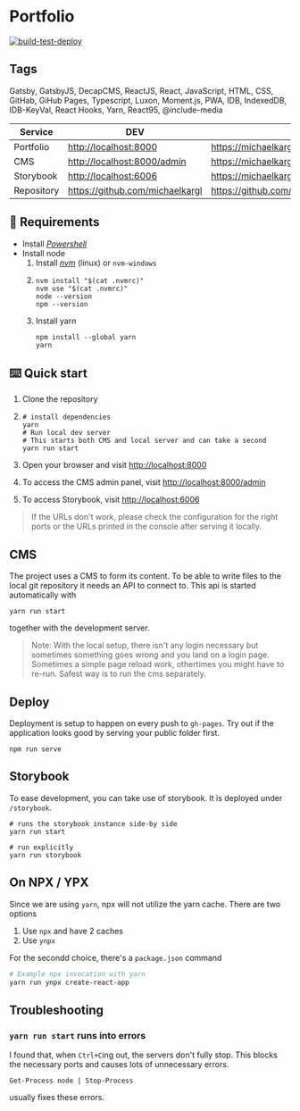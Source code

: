 # Portfolio

[![build-test-deploy](https://github.com/michaelkargl/portfolio/actions/workflows/build-test-deploy.yml/badge.svg)](https://github.com/michaelkargl/portfolio/actions/workflows/build-test-deploy.yml)

## Tags

<!-- Languages, Frameworks, Libraries, Hosting Platforms, CI/CD, IaC, Scripting languages -->

Gatsby, GatsbyJS, DecapCMS, ReactJS, React, JavaScript, HTML, CSS,
GitHab, GiHub Pages, Typescript, Luxon, Moment.js, PWA, IDB,
IndexedDB, IDB-KeyVal, React Hooks, Yarn, React95, @include-media

| Service    | DEV                               | PROD                                                 |
|------------|-----------------------------------|------------------------------------------------------|
| Portfolio  | <http://localhost:8000>           | <https://michaelkargl.github.io/portfolio/>          |
| CMS        | <http://localhost:8000/admin>     | <https://michaelkargl.github.io/portfolio/admin>     |
| Storybook  | <http://localhost:6006>           | <https://michaelkargl.github.io/portfolio/storybook> |
| Repository | <https://github.com/michaelkargl> | <https://github.com/michaelkargl>                    |

## 🍎 Requirements

- Install _[Powershell][pwsh-installation]_
- Install node
    1. Install _[nvm]_ (linux) or `nvm-windows`
    1. ```shell
       nvm install "$(cat .nvmrc)"
       nvm use "$(cat .nvmrc)"
       node --version
       npm --version
       ```
    1. Install yarn
       ```shell
       npm install --global yarn
       yarn
       ```

[pwsh-installation]: https://learn.microsoft.com/de-de/powershell/scripting/install/installing-powershell?view=powershell-7.5

[nvm]: https://github.com/nvm-sh/nvm

[nvm-windows]: https://github.com/coreybutler/nvm-windows

## ⌨️ Quick start

1. Clone the repository
1. ```shell
   # install dependencies
   yarn
   # Run local dev server
   # This starts both CMS and local server and can take a second
   yarn run start
   ```

1. Open your browser and visit <http://localhost:8000>
1. To access the CMS admin panel, visit <http://localhost:8000/admin>
1. To access Storybook, visit <http://localhost:6006>

> If the URLs don't work, please check the configuration for the right ports or the URLs printed
> in the console after serving it locally.

## CMS

The project uses a CMS to form its content. To be able to write files to the local git repository
it needs an API to connect to. This api is started automatically with

```shell
yarn run start
```

together with the development server.

> Note: With the local setup, there isn't any login necessary but sometimes
> something goes wrong and you land on a login page. Sometimes a simple page reload
> work, othertimes you might have to re-run. Safest way is to run the cms separately.

## Deploy

Deployment is setup to happen on every push to `gh-pages`. Try out if the application
looks good by serving your public folder first.

```
npm run serve
```

## Storybook

To ease development, you can take use of storybook. It is deployed under `/storybook`.

```shell
# runs the storybook instance side-by side
yarn run start

# run explicitly
yarn run storybook
```

## On NPX / YPX

Since we are using `yarn`, npx will not utilize the yarn cache. There are
two options

1. Use `npx` and have 2 caches
2. Use `ynpx`

For the secondd choice, there's a `package.json` command

```sh
# Example npx invocation with yarn
yarn run ynpx create-react-app
```

## Troubleshooting

### `yarn run start` runs into errors

I found that, when `Ctrl+C`ing out, the servers don't fully stop. This blocks the necessary ports and causes lots of
unnecessary errors.

```powrshell
Get-Process node | Stop-Process
```

usually fixes these errors.